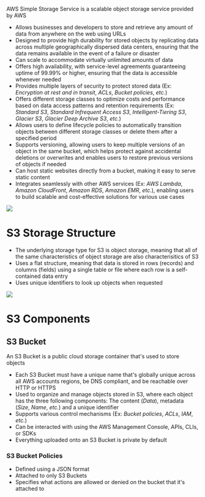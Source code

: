 AWS Simple Storage Service is a scalable object storage service provided by AWS

* Allows businesses and developers to store and retrieve any amount of data from anywhere on the web using URLs
* Designed to provide high durability for stored objects by replicating data across multiple geographically dispersed data centers, ensuring that the data remains available in the event of a failure or disaster
* Can scale to accommodate virtually unlimited amounts of data
* Offers high availability, with service-level agreements guaranteeing uptime of 99.99% or higher, ensuring that the data is accessible whenever needed
* Provides multiple layers of security to protect stored data (Ex: *Encryption at rest and in transit*, *ACLs*, *Bucket policies*, *etc.*)
* Offers different storage classes to optimize costs and performance based on data access patterns and retention requirements (Ex: *Standard S3*, *Standard Infrequent Access S3*, *Intelligent-Tiering S3*, *Glacier S3*, *Glacier Deep Archive S3*, *etc.*)
* Allows users to define lifecycle policies to automatically transition objects between different storage classes or delete them after a specified period
* Supports versioning, allowing users to keep multiple versions of an object in the same bucket, which helps protect against accidental deletions or overwrites and enables users to restore previous versions of objects if needed
* Can host static websites directly from a bucket, making it easy to serve static content
* Integrates seamlessly with other AWS services (Ex: *AWS Lambda*, *Amazon CloudFront*, *Amazon RDS*, *Amazon EMR*, *etc.*), enabling users to build scalable and cost-effective solutions for various use cases

![](https://github.com/JonmarCorpuz/SecondBrain/blob/main/Assets/Whitespace.png)

# S3 Storage Structure

* The underlying storage type for S3 is object storage, meaning that all of the same characteristics of object storage are also characterisitics of S3
* Uses a flat structure, meaning that data is stored in rows (records) and columns (fields) using a single table or file where each row is a self-contained data entry
* Uses unique identifiers to look up objects when requested

![](https://github.com/JonmarCorpuz/SecondBrain/blob/main/Assets/Whitespace.png)

# S3 Components

## S3 Bucket

An S3 Bucket is a public cloud storage container that's used to store objects

* Each S3 Bucket must have a unique name that's globally unique across all AWS accounts regions, be DNS compliant, and be reachable over HTTP or HTTPS
* Used to organize and manage objects stored in S3, where each object has the three following components: The content (*Data*), metadata (*Size*, *Name*, *etc.*) and a unique identifier
* Supports various control mechanisms (Ex: *Bucket policies*, *ACLs*, *IAM*, *etc.*)
* Can be interacted with using the AWS Management Console, APIs, CLIs, or SDKs
* Everything uploaded onto an S3 Bucket is private by default

### S3 Bucket Policies

* Defined using a JSON format
* Attached to only S3 Buckets
* Specifies what actions are allowed or denied on the bucket that it's attached to

